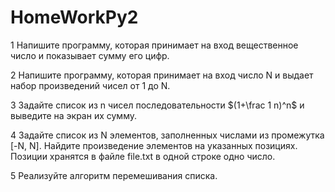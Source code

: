 # HomeWorkPy2

1 Напишите программу, которая принимает на вход вещественное число и показывает сумму его цифр.


2 Напишите программу, которая принимает на вход число N и выдает набор произведений чисел от 1 до N.

3 Задайте список из n чисел последовательности $(1+\frac 1 n)^n$ и выведите на экран их сумму.

4 Задайте список из N элементов, заполненных числами из промежутка [-N, N]. Найдите произведение элементов на указанных позициях. Позиции хранятся в файле file.txt в одной строке одно число.

5 Реализуйте алгоритм перемешивания списка.
